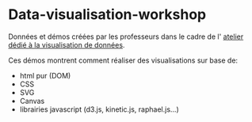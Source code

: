 Data-visualisation-workshop
===========================

Données et démos créées par les professeurs dans le cadre de l' [atelier dédié à la visualisation de données](http://dwm.re/data-visualisation-workshop/).

Ces démos montrent comment réaliser des visualisations sur base de:

- html pur (DOM)
- CSS
- SVG
- Canvas
- librairies javascript (d3.js, kinetic.js, raphael.js...)
